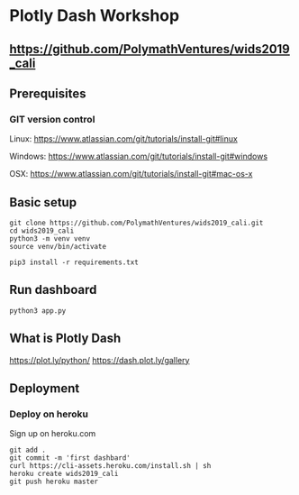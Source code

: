 # Plotly Dash Workshop
## https://github.com/PolymathVentures/wids2019_cali

## Prerequisites

### GIT version control

Linux: https://www.atlassian.com/git/tutorials/install-git#linux

Windows: https://www.atlassian.com/git/tutorials/install-git#windows

OSX: https://www.atlassian.com/git/tutorials/install-git#mac-os-x


## Basic setup

```
git clone https://github.com/PolymathVentures/wids2019_cali.git
cd wids2019_cali
python3 -m venv venv
source venv/bin/activate

pip3 install -r requirements.txt
```

## Run dashboard

```
python3 app.py
```

## What is Plotly Dash

https://plot.ly/python/
https://dash.plot.ly/gallery

## Deployment


### Deploy on heroku

Sign up on heroku.com

```
git add .
git commit -m 'first dashbard'
curl https://cli-assets.heroku.com/install.sh | sh
heroku create wids2019_cali
git push heroku master
```




